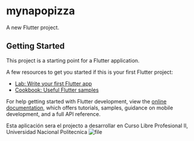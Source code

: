 # mynapopizza

A new Flutter project.

## Getting Started

This project is a starting point for a Flutter application.

A few resources to get you started if this is your first Flutter project:

- [Lab: Write your first Flutter app](https://docs.flutter.dev/get-started/codelab)
- [Cookbook: Useful Flutter samples](https://docs.flutter.dev/cookbook)

For help getting started with Flutter development, view the
[online documentation](https://docs.flutter.dev/), which offers tutorials,
samples, guidance on mobile development, and a full API reference.

Esta aplicación sera el projecto a desarrollar en Curso Libre Profesional II, Universidad Nacional Politecnica
![file](https://github.com/HaroldArguelloNic/mynapopizza/assets/89761802/3cee2854-ad9c-4e2c-9cc1-8cba2b3a054d)

